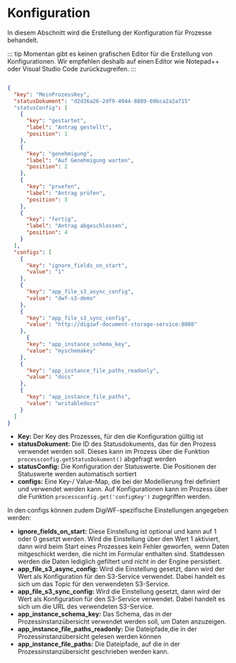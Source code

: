 # Konfiguration

In diesem Abschnitt wird die Erstellung der Konfiguration für Prozesse behandelt.

::: tip
Momentan gibt es keinen grafischen Editor für die Erstellung von Konfigurationen. Wir empfehlen deshalb auf einen Editor
wie Notepad++ oder Visual Studio Code zurückzugreifen.
:::

``` json

{
  "key": "MeinProzessKey",
  "statusDokument": "d2d36a26-2df9-4044-8889-69bca2a2a715"
  "statusConfig": [
    {
      "key": "gestartet",
      "label": "Antrag gestellt",
      "position": 1
    },
    {
      "key": "genehmigung",
      "label": "Auf Genehmigung warten",
      "position": 2
    },
    {
      "key": "pruefen",
      "label": "Antrag prüfen",
      "position": 3
    },
    {
      "key": "fertig",
      "label": "Antrag abgeschlossen",
      "position": 4
    }
  ],
  "configs": [
    {
      "key": "ignore_fields_on_start",
      "value": "1"
    },
    {
      "key": "app_file_s3_async_config",
      "value": "dwf-s3-demo"
    },
    {
      "key": "app_file_s3_sync_config",
      "value": "http://digiwf-document-storage-service:8080"
    },
      {
      "key": "app_instance_schema_key",
      "value": "myschemakey"
    },
    {
      "key": "app_instance_file_paths_readonly",
      "value": "docs"
    },
    {
      "key": "app_instance_file_paths",
      "value": "writabledocs"
    }
  ]
}

```

- **Key:** Der Key des Prozesses, für den die Konfiguration gültig ist
- **statusDokument:** Die ID des Statusdokuments, das für den Prozess verwendet werden soll. Dieses kann im Prozess über
  die Funktion ``processconfig.getStatusDokument()`` abgefragt werden
- **statusConfig:** Die Konfiguration der Statuswerte. Die Positionen der Statuswerte werden automatisch sortiert
- **configs:** Eine Key-/ Value-Map, die bei der Modellierung frei definiert und verwendet werden kann. Auf
  Konfigurationen kann im Prozess über die Funktion ``processconfig.get('configKey')`` zugegriffen werden.

In den configs können zudem DigiWF-spezifische Einstellungen angegeben werden:

- **ignore_fields_on_start:** Diese Einstellung ist optional und kann auf 1 oder 0 gesetzt werden. Wird die Einstellung
  über den Wert 1 aktiviert, dann wird beim Start eines Prozesses kein Fehler geworfen, wenn Daten mitgeschickt werden,
  die nicht im Formular enthalten sind. Stattdessen werden die Daten lediglich gefiltert und nicht in der Engine
  persistiert.
- **app_file_s3_async_config:** Wird die Einstellung gesetzt, dann wird der Wert als Konfiguration für den S3-Service
  verwendet. Dabei handelt es sich um das Topic für den verwendeten S3-Service.
- **app_file_s3_sync_config:** Wird die Einstellung gesetzt, dann wird der Wert als Konfiguration für den S3-Service
  verwendet. Dabei handelt es sich um die URL des verwendeten S3-Service.
- **app_instance_schema_key:** Das Schema, das in der Prozessinstanzübersicht verwendet werden soll, um Daten
  anzuzeigen.
- **app_instance_file_paths_readonly:** Die Dateipfade,die in der Prozessinstanzübersicht gelesen werden können
- **app_instance_file_paths:** Die Dateipfade, auf die in der Prozessinstanzübersicht geschrieben werden kann.
